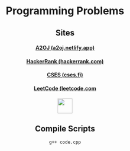 <div align="center"> 
  <div align="center">
   <h1 style="align: center">Programming Problems</h1>
   <h2>Sites</h2>
   <h4><a href="a2oj.netlify.app"><b>A2OJ</b> (a2oj.netlify.app)</a></h4>
   <h4><a href="hackerrank.com"><b>HackerRank</b> (hackerrank.com)</a></h4>
   <h4><a href="cses.fi"><b>CSES</b> (cses.fi)</a></h4>
   <h4><a href="leetcode.com"><b>LeetCode</b> (leetcode.com</a></h4> <img style="height: 40px; width: 40px;" src="https://external-content.duckduckgo.com/iu/?u=https%3A%2F%2Fleetcode.com%2Fstatic%2Fimages%2FLeetCode_logo.png&f=1&nofb=1"/>
   <h2>Compile Scripts</h2>
   <pre><code>g++ code.cpp</code></pre>
   </div>
</div>
